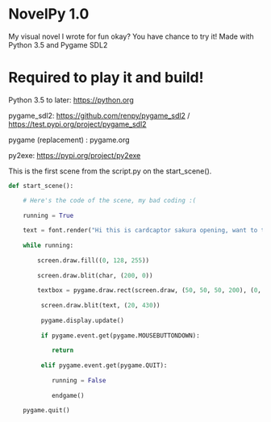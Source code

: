 # NovelPy 1.0

My visual novel I wrote for fun okay? You have chance to try it!
Made with Python 3.5 and Pygame SDL2


# Required to play it and build!

Python 3.5 to later: https://python.org

pygame_sdl2: https://github.com/renpy/pygame_sdl2 / https://test.pypi.org/project/pygame_sdl2

pygame (replacement) : pygame.org

py2exe: https://pypi.org/project/py2exe


This is the first scene from the script.py on the start_scene().

```python
def start_scene():

    # Here's the code of the scene, my bad coding :(
      
    running = True
    
    text = font.render("Hi this is cardcaptor sakura opening, want to try ?", True, white)
    
    while running:
    
        screen.draw.fill((0, 128, 255))
        
        screen.draw.blit(char, (200, 0))
        
        textbox = pygame.draw.rect(screen.draw, (50, 50, 50, 200), (0, 430, 800, 150))
        
         screen.draw.blit(text, (20, 430))
        
         pygame.display.update()
        
         if pygame.event.get(pygame.MOUSEBUTTONDOWN):
        
            return
            
         elif pygame.event.get(pygame.QUIT):
        
            running = False
            
            endgame()
            
    pygame.quit()
```    
